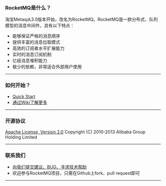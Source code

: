 ### RocketMQ是什么？
淘宝Metaq从3.0版本开始，改名为RocketMQ。RocketMQ是一款分布式、队列模型的消息中间件，具有以下特点：

* 能够保证严格的消息顺序
* 提供丰富的消息拉取模式
* 高效的订阅者水平扩展能力
* 实时的消息订阅机制
* 亿级消息堆积能力
* 极少的依赖，非常适合外部用户使用


----------

### 如何开始？

* [Quick Start](https://github.com/alibaba/RocketMQ/wiki/Quick-Start)
* [通过Wiki了解更多](https://github.com/alibaba/RocketMQ/wiki)

----------

### 开源协议
[Apache License, Version 2.0](http://www.apache.org/licenses/LICENSE-2.0.html) Copyright (C) 2010-2013 Alibaba Group Holding Limited

----------

### 联系我们

* [向我们提交建议、BUG、寻求技术帮助](https://github.com/alibaba/RocketMQ/issues/new)
* 欢迎参与RocketMQ项目，只需在Github上fork、pull request即可

----------